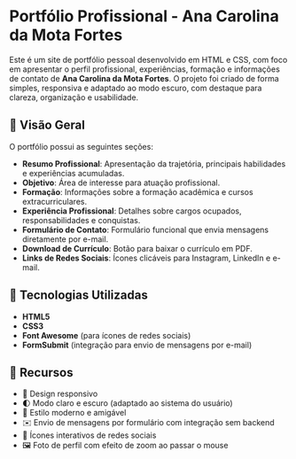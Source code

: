 # Portfólio Profissional - Ana Carolina da Mota Fortes

Este é um site de portfólio pessoal desenvolvido em HTML e CSS, com foco em apresentar o perfil profissional, 
experiências, formação e informações de contato de **Ana Carolina da Mota Fortes**. O projeto foi criado de forma simples, 
responsiva e adaptado ao modo escuro, com destaque para clareza, organização e usabilidade.

## 🔎 Visão Geral

O portfólio possui as seguintes seções:

- **Resumo Profissional**: Apresentação da trajetória, principais habilidades e experiências acumuladas.
- **Objetivo**: Área de interesse para atuação profissional.
- **Formação**: Informações sobre a formação acadêmica e cursos extracurriculares.
- **Experiência Profissional**: Detalhes sobre cargos ocupados, responsabilidades e conquistas.
- **Formulário de Contato**: Formulário funcional que envia mensagens diretamente por e-mail.
- **Download de Currículo**: Botão para baixar o currículo em PDF.
- **Links de Redes Sociais**: Ícones clicáveis para Instagram, LinkedIn e e-mail.

## 🚀 Tecnologias Utilizadas

- **HTML5**
- **CSS3**
- **Font Awesome** (para ícones de redes sociais)
- **FormSubmit** (integração para envio de mensagens por e-mail)

## 🌙 Recursos

- 📱 Design responsivo
- 🌓 Modo claro e escuro (adaptado ao sistema do usuário)
- 🎨 Estilo moderno e amigável
- ✉️ Envio de mensagens por formulário com integração sem backend
- 🔗 Ícones interativos de redes sociais
- 🖼️ Foto de perfil com efeito de zoom ao passar o mouse
